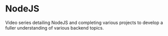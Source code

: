 # NodeJS
Video series detailing NodeJS and completing various projects to develop a fuller understanding of various backend topics.
